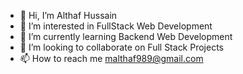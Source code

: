 - 👋 Hi, I’m Althaf Hussain
- 👀 I’m interested in FullStack Web Development
- 🌱 I’m currently learning Backend Web Development
- 💞️ I’m looking to collaborate on Full Stack Projects
- 📫 How to reach me malthaf989@gmail.com

<!---
malthaf9/malthaf9 is a ✨ special ✨ repository because its `README.md` (this file) appears on your GitHub profile.
You can click the Preview link to take a look at your changes.
--->
